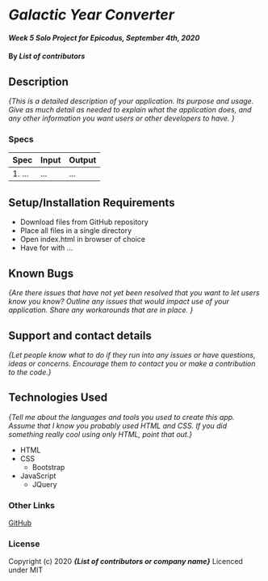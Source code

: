 # _Galactic Year Converter_

#### _Week 5 Solo Project for Epicodus, September 4th, 2020_

#### By _**List of contributors**_

## Description

_{This is a detailed description of your application. Its purpose and usage.  Give as much detail as needed to explain what the application does, and any other information you want users or other developers to have. }_

### Specs
| Spec | Input | Output |
| :-------------     | :------------- | :------------- |
|  1. ... | ... | ... |

## Setup/Installation Requirements

* Download files from GitHub repository
* Place all files in a single directory 
* Open index.html in browser of choice
* Have for with ...

## Known Bugs

_{Are there issues that have not yet been resolved that you want to let users know you know?  Outline any issues that would impact use of your application.  Share any workarounds that are in place. }_

## Support and contact details

_{Let people know what to do if they run into any issues or have questions, ideas or concerns.  Encourage them to contact you or make a contribution to the code.}_

## Technologies Used

_{Tell me about the languages and tools you used to create this app. Assume that I know you probably used HTML and CSS. If you did something really cool using only HTML, point that out.}_
* HTML
* CSS
  * Bootstrap
* JavaScript
  * JQuery

### Other Links
[GitHub](https://github.com/mmanchee)

### License

Copyright (c) 2020 **_{List of contributors or company name}_**
Licenced under MIT